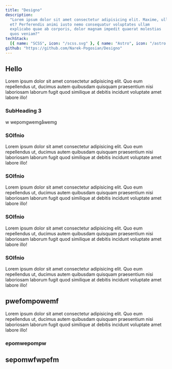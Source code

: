 ```yaml
---
title: "Designo"
description:
  "Lorem ipsum dolor sit amet consectetur adipisicing elit. Maxime, ullam
  et? Perferendis animi iusto nemo consequatur voluptates ullam
  explicabo quae ab corporis, dolor magnam impedit quaerat molestias
  quos veniam?"
techStack:
  [{ name: "SCSS", icon: "/scss.svg" }, { name: "Astro", icon: "/astro.svg" }]
github: "https://github.com/Narek-Pogosian/Designo"
---
```


## Hello

Lorem ipsum dolor sit amet consectetur adipisicing elit. Quo eum repellendus ut, ducimus autem quibusdam quisquam praesentium nisi laboriosam laborum fugit quod similique at debitis incidunt voluptate amet labore illo!

### SubHeading 3

w
wepomgwemgåwemg

### SOIfnio

Lorem ipsum dolor sit amet consectetur adipisicing elit. Quo eum repellendus ut, ducimus autem quibusdam quisquam praesentium nisi laboriosam laborum fugit quod similique at debitis incidunt voluptate amet labore illo!

### SOIfnio

Lorem ipsum dolor sit amet consectetur adipisicing elit. Quo eum repellendus ut, ducimus autem quibusdam quisquam praesentium nisi laboriosam laborum fugit quod similique at debitis incidunt voluptate amet labore illo!

### SOIfnio

Lorem ipsum dolor sit amet consectetur adipisicing elit. Quo eum repellendus ut, ducimus autem quibusdam quisquam praesentium nisi laboriosam laborum fugit quod similique at debitis incidunt voluptate amet labore illo!

### SOIfnio

Lorem ipsum dolor sit amet consectetur adipisicing elit. Quo eum repellendus ut, ducimus autem quibusdam quisquam praesentium nisi laboriosam laborum fugit quod similique at debitis incidunt voluptate amet labore illo!

## pwefompowemf

Lorem ipsum dolor sit amet consectetur adipisicing elit. Quo eum repellendus ut, ducimus autem quibusdam quisquam praesentium nisi laboriosam laborum fugit quod similique at debitis incidunt voluptate amet labore illo!

### epomwepompw

## sepomwfwpefm
